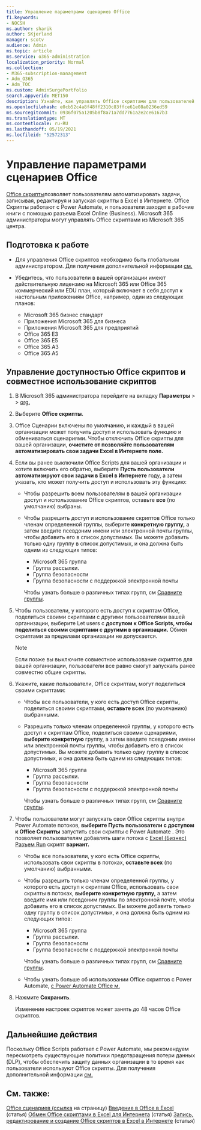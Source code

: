```yaml
---
title: Управление параметрами сценариев Office
f1.keywords:
- NOCSH
ms.author: sharik
author: SKjerland
manager: scotv
audience: Admin
ms.topic: article
ms.service: o365-administration
localization_priority: Normal
ms.collection:
- M365-subscription-management
- Adm_O365
- Adm_TOC
ms.custom: AdminSurgePortfolio
search.appverid: MET150
description: Узнайте, как управлять Office скриптами для пользователей в вашей организации.
ms.openlocfilehash: e0cb52c4a8f48ff2310c83ffce61e08a0236ed59
ms.sourcegitcommit: 0936f075a1205b8f8a71a7dd7761a2e2ce6167b3
ms.translationtype: MT
ms.contentlocale: ru-RU
ms.lasthandoff: 05/19/2021
ms.locfileid: "52572313"
---
```

# <a name="manage-office-scripts-settings"></a>Управление параметрами сценариев Office

[Office скрипты](/office/dev/scripts)позволяет пользователям автоматизировать задачи, записывая, редактируя и запуская скрипты в Excel в Интернете. Office Скрипты работают с Power Automate, и пользователи заходят в рабочие книги с помощью разъема Excel Online (Business). Microsoft 365 администраторы могут управлять Office скриптами из Microsoft 365 центра.

## <a name="before-you-begin"></a>Подготовка к работе

- Для управления Office скриптов необходимо быть глобальным администратором. Для получения дополнительной информации [см.](../add-users/about-admin-roles.md)

- Убедитесь, что пользователи в вашей организации имеют действительную лицензию на Microsoft 365 или Office 365 коммерческий или EDU план, который включает в себя доступ к настольным приложениям Office, например, один из следующих планов:

    - Microsoft 365 бизнес стандарт
    - Приложения Microsoft 365 для бизнеса
    - Приложения Microsoft 365 для предприятий
    - Office 365 E3
    - Office 365 E5
    - Office 365 A3
    - Office 365 A5

## <a name="manage-availability-of-office-scripts-and-sharing-of-scripts"></a>Управление доступностью Office скриптов и совместное использование скриптов

1. В Microsoft 365 администратора перейдите на вкладку **Параметры** \>  \> <a href="https://go.microsoft.com/fwlink/p/?linkid=2053743" target="_blank">org.</a>

2. Выберите **Office скрипты**.

3. Office Сценарии включены по умолчанию, и каждый в вашей организации может получить доступ и использовать функцию и обмениваться сценариями. Чтобы отключить Office скрипты для вашей организации, **очистите от позволяйте пользователям автоматизировать свои задачи Excel в Интернете поле.**

4. Если вы ранее выключили Office Scripts для вашей организации и хотите включить его обратно, выберите **Пусть пользователи автоматизируют свои задачи в Excel в Интернете** году, а затем указать, кто может получить доступ и использовать эту функцию:

    - Чтобы разрешить всем пользователям в вашей организации доступ и использование Office скриптов, оставьте **все** (по умолчанию) выбраны.

    - Чтобы разрешить доступ и использование скриптов Office только членам определенной группы, выберите **конкретную группу,** а затем введите псевдоним имени или электронной почты группы, чтобы добавить его в список допустимых. Вы можете добавить только одну группу в список допустимых, и она должна быть одним из следующих типов:
        - Microsoft 365 группа
        - Группа рассылки.
        - Группа безопасности
        - Группа безопасности с поддержкой электронной почты
    
        Чтобы узнать больше о различных типах групп, см [Сравните группы](../create-groups/compare-groups.md).

5. Чтобы пользователи, у которого есть доступ к скриптам Office, поделиться своими скриптами с другими пользователями вашей организации, выберите Let users с **доступом к Office Scripts, чтобы поделиться своими скриптами с другими в организации.** Обмен скриптами за пределами организации не допускается.
 
    > [!NOTE]
    > Если позже вы выключите совместное использование скриптов для вашей организации, пользователи все равно смогут запускать ранее совместно общие скрипты.
 
6. Укажите, какие пользователи, Office скриптам, могут поделиться своими скриптами:
    
    - Чтобы все пользователи, у кого есть доступ Office скрипты, поделиться своими скриптами, **оставьте всех** (по умолчанию) выбранными.

    - Разрешить только членам определенной группы, у которого есть доступ к скриптам Office, поделиться своими сценариями, **выберите конкретную** группу, а затем введите псевдоним имени или электронной почты группы, чтобы добавить его в список допустимых. Вы можете добавить только одну группу в список допустимых, и она должна быть одним из следующих типов:
        - Microsoft 365 группа
        - Группа рассылки.
        - Группа безопасности
        - Группа безопасности с поддержкой электронной почты
    
        Чтобы узнать больше о различных типах групп, см [Сравните группы](../create-groups/compare-groups.md).

7. Чтобы пользователи могут запускать свои Office скрипты внутри Power Automate потоков, **выберите Пусть пользователи с доступом к Office Скрипты** запустить свои скрипты с Power Automate . Это позволяет пользователям добавлять шаги потока с [Excel (Бизнес) Разъем Run](/connectors/excelonlinebusiness) скрипт **вариант.**

    - Чтобы все пользователи, у кого есть Office скрипты, использовать свои скрипты в потоках, **оставьте всех** (по умолчанию) выбранными.

    - Чтобы разрешить только членам определенной группы, у которого есть доступ к скриптам Office, использовать свои скрипты в потоках, **выберите конкретную группу,** а затем введите имя или псевдоним группы по электронной почте, чтобы добавить его в список допустимых. Вы можете добавить только одну группу в список допустимых, и она должна быть одним из следующих типов:
        - Microsoft 365 группа
        - Группа рассылки.
        - Группа безопасности
        - Группа безопасности с поддержкой электронной почты

        Чтобы узнать больше о различных типах групп, см [Сравните группы](../create-groups/compare-groups.md).

    - Чтобы узнать больше об использовании Office скриптов с Power Automate, [с Power Automate Office м.](/office/dev/scripts/develop/power-automate-integration)

8. Нажмите **Сохранить**.

    Изменение настроек скриптов может занять до 48 часов Office скриптов.

## <a name="next-steps"></a>Дальнейшие действия

Поскольку Office Scripts работает с Power Automate, мы рекомендуем пересмотреть существующие политики предотвращения потери данных (DLP), чтобы обеспечить защиту данных организации в то время как пользователи используют Office скрипты. Для получения дополнительной информации [см.](/power-automate/prevent-data-loss)

## <a name="related-content"></a>См. также:

[Office сценариев (ссылка](/office/dev/scripts/) на страницу)
[Введение в Office в Excel](https://support.microsoft.com/office/9fbe283d-adb8-4f13-a75b-a81c6baf163a) (статья)
[Обмен Office скриптами в Excel для Интернета](https://support.microsoft.com/office/226eddbc-3a44-4540-acfe-fccda3d1122b) (статья)
[Запись, редактирование и создание Office скриптов в Excel в Интернете](/office/dev/scripts/tutorials/excel-tutorial) (статья)
